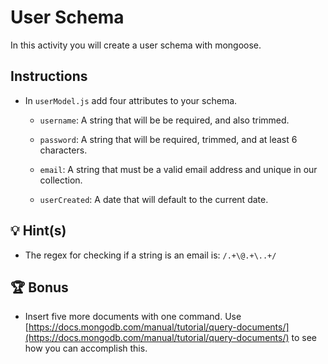 # User Schema

In this activity you will create a user schema with mongoose.

## Instructions

- In `userModel.js` add four attributes to your schema.

  - `username`: A string that will be be required, and also trimmed.

  - `password`: A string that will be required, trimmed, and at least 6 characters.

  - `email`: A string that must be a valid email address and unique in our collection.

  - `userCreated`: A date that will default to the current date.

## 💡 Hint(s)

- The regex for checking if a string is an email is: `/.+\@.+\..+/`

## 🏆 Bonus

- Insert five more documents with one command. Use [https://docs.mongodb.com/manual/tutorial/query-documents/](https://docs.mongodb.com/manual/tutorial/query-documents/) to see how you can accomplish this.
